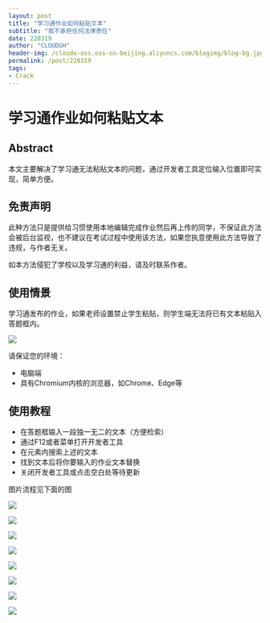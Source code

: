 ```yaml
---
layout: post
title: "学习通作业如何粘贴文本"
subtitle: "我不承担任何法律责任"
date: 220319
author: "CLOUDUH"
header-img: /cloudu-oss.oss-cn-beijing.aliyuncs.com/blogimg/blog-bg.jpg
permalink: /post/220319
tags:
- Crack
---
```


# 学习通作业如何粘贴文本

## Abstract

本文主要解决了学习通无法粘贴文本的问题，通过开发者工具定位输入位置即可实现，简单方便。

## 免责声明

此种方法只是提供给习惯使用本地编辑完成作业然后再上传的同学，不保证此方法会被后台监视，也不建议在考试过程中使用该方法，如果您执意使用此方法导致了违规，与作者无关。

如本方法侵犯了学校以及学习通的利益，请及时联系作者。

## 使用情景

学习通发布的作业，如果老师设置禁止学生粘贴，则学生端无法将已有文本粘贴入答题框内。

![](../attachment/Pasted%20image%2020220328222349.png)

请保证您的环境：

-   电脑端
-   具有Chromium内核的浏览器，如Chrome、Edge等

## 使用教程

-   在答题框输入一段独一无二的文本（方便检索）
-   通过F12或者菜单打开开发者工具
-   在元素内搜索上述的文本
-   找到文本后将你要输入的作业文本替换
-   关闭开发者工具或点击空白处等待更新

图片流程见下面的图

![](../attachment/Pasted%20image%2020220328222404.png)

![](../attachment/Pasted%20image%2020220328222414.png)

![](../attachment/Pasted%20image%2020220328222455.png)

![](../attachment/Pasted%20image%2020220328222504.png)

![](../attachment/Pasted%20image%2020220328222509.png)

![](../attachment/Pasted%20image%2020220328222521.png)

![](../attachment/Pasted%20image%2020220328222514.png)

![](../attachment/Pasted%20image%2020220328222408.png)